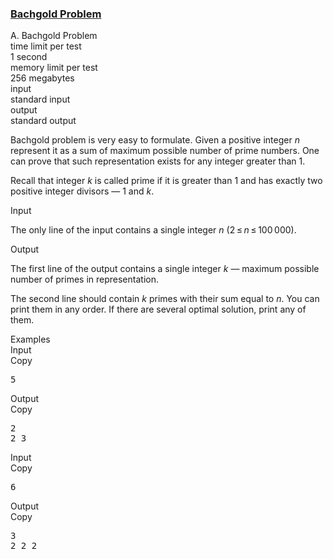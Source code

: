 <h3><a href="https://codeforces.com/contest/749/problem/A" target="_blank" rel="noopener noreferrer">Bachgold Problem</a></h3>
<div class="header"><div class="title">A. Bachgold Problem</div><div class="time-limit"><div class="property-title">time limit per test</div>1 second</div><div class="memory-limit"><div class="property-title">memory limit per test</div>256 megabytes</div><div class="input-file input-standard"><div class="property-title">input</div>standard input</div><div class="output-file output-standard"><div class="property-title">output</div>standard output</div></div><div><p>Bachgold problem is very easy to formulate. Given a positive integer <span class="tex-span"><i>n</i></span> represent it as a sum of <span class="tex-font-style-bf">maximum possible</span> number of prime numbers. One can prove that such representation exists for any integer greater than <span class="tex-span">1</span>.</p><p>Recall that integer <span class="tex-span"><i>k</i></span> is called <span class="tex-font-style-underline">prime</span> if it is greater than <span class="tex-span">1</span> and has exactly two positive integer divisors&nbsp;— <span class="tex-span">1</span> and <span class="tex-span"><i>k</i></span>. </p></div><div class="input-specification"><div class="section-title">Input</div><p>The only line of the input contains a single integer <span class="tex-span"><i>n</i></span> (<span class="tex-span">2 ≤ <i>n</i> ≤ 100 000</span>).</p></div><div class="output-specification"><div class="section-title">Output</div><p>The first line of the output contains a single integer <span class="tex-span"><i>k</i></span>&nbsp;— maximum possible number of primes in representation.</p><p>The second line should contain <span class="tex-span"><i>k</i></span> primes with their sum equal to <span class="tex-span"><i>n</i></span>. You can print them in any order. If there are several optimal solution, print any of them.</p></div><div class="sample-tests"><div class="section-title">Examples</div><div class="sample-test"><div class="input"><div class="title">Input<div title="Copy" data-clipboard-target="#id007686465137407558" id="id008391277420623969" class="input-output-copier">Copy</div></div><pre id="id007686465137407558">5<br></pre></div><div class="output"><div class="title">Output<div title="Copy" data-clipboard-target="#id0032753303731108674" id="id006976083776063654" class="input-output-copier">Copy</div></div><pre id="id0032753303731108674">2<br>2 3<br></pre></div><div class="input"><div class="title">Input<div title="Copy" data-clipboard-target="#id009231164516503333" id="id0004350809282253121" class="input-output-copier">Copy</div></div><pre id="id009231164516503333">6<br></pre></div><div class="output"><div class="title">Output<div title="Copy" data-clipboard-target="#id0033527644847136473" id="id0018568616430089158" class="input-output-copier">Copy</div></div><pre id="id0033527644847136473">3<br>2 2 2<br></pre></div></div></div>